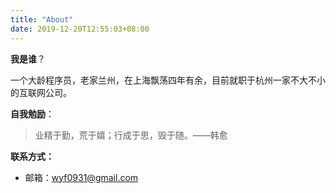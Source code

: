 ```yaml
---
title: "About"
date: 2019-12-20T12:55:03+08:00
---
```


**我是谁**？

一个大龄程序员，老家兰州，在上海飘荡四年有余，目前就职于杭州一家不大不小的互联网公司。



**自我勉励**：


> 业精于勤，荒于嬉；行成于思，毁于随。——韩愈



**联系方式：**

- 邮箱：wyf0931@gmail.com

